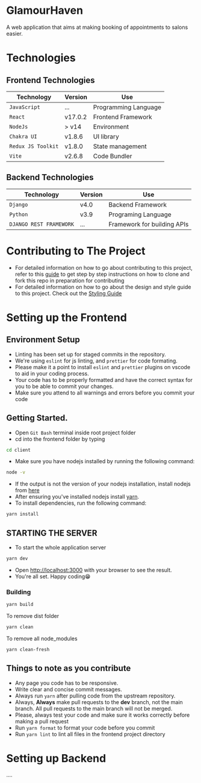 # GlamourHaven
A web application that aims at making booking of appointments to salons easier.

# Technologies
## Frontend Technologies
| Technology | Version | Use |
| -------- | ----------- | ------------- |
| `JavaScript` | ... | Programming Language |
| `React` | v17.0.2 | Frontend Framework |
| `NodeJs` | > v14 | Environment |
| `Chakra UI` | v1.8.6 | UI library |
| `Redux JS Toolkit` | v1.8.0 | State management |
| `Vite` | v2.6.8 | Code Bundler |

## Backend Technologies
| Technology | Version | Use |
| -------- | ----------- | ---------- |
| `Django` | v4.0 | Backend Framework |
| `Python` | v3.9 | Programing Language |
| `DJANGO REST FRAMEWORK` | ... | Framework for building APIs |

# Contributing to The Project
 - For detailed information on how to go about contributing to this project, refer to this [guide](docs/CONTRIBUTING.md) to get step by step instructions on how to clone and fork this repo in preparation for contributing
 - For detailed information on how to go about the design and style guide to this project. Check out the [Styling Guide](docs/STYLING.md)

# Setting up the Frontend

## Environment Setup

 - Linting has been set up for staged commits in the repository.
 - We're using `eslint` for js linting, and `prettier` for code formating. 
 - Please make it a point to install `eslint` and `prettier` plugins on vscode to aid in your coding process.
 - Your code has to be properly formatted and have the correct syntax for you to be able to commit your changes. 
 - Make sure you attend to all warnings and errors before you commit your code

## Getting Started.
 - Open `Git Bash` terminal inside root project folder
 - cd into the frontend folder by typing 

  ```bash
  cd client
  ```
 
 - Make sure you have nodejs installed by running the following command:

  ```bash
  node -v
  ```

 - If the output is not the version of your nodejs installation, install nodejs from [here](https://nodejs.org/en/download/)
 - After ensuring you've installed nodejs install [yarn](https://www.npmjs.com/package/yarn).
 - To install dependencies, run the following command:
 
  ```bash
 yarn install
 ```
    
## STARTING THE SERVER

 - To start the whole application server

  ```bash
  yarn dev
  ```

 - Open [http://localhost:3000](http://localhost:3000) with your browser to see the result.
 - You're all set. Happy coding😁

### **Building**

```bash
yarn build
```

To remove dist folder

 ```bash
 yarn clean
 ```

To remove all node_modules

 ```bash
 yarn clean-fresh
 ```

## Things to note as you contribute
 - Any page you code has to be responsive.
 - Write clear and concise commit messages.
 - Always run `yarn` after pulling code from the upstream repository.
 - Always, **Always** make pull requests to the **dev** branch, not the main branch. All pull requests to the main branch will not be merged.
 - Please, always test your code and make sure it works correctly before making a pull request
 - Run `yarn format` to format your code before you commit
 - Run `yarn lint` to lint all files in the frontend project directory

# Setting up Backend
....
